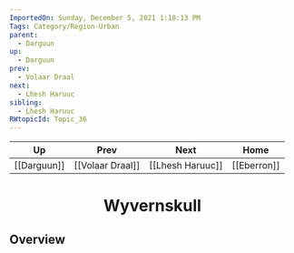 ```yaml
---
ImportedOn: Sunday, December 5, 2021 1:10:13 PM
Tags: Category/Region-Urban
parent:
  - Darguun
up:
  - Darguun
prev:
  - Volaar Draal
next:
  - Lhesh Haruuc
sibling:
  - Lhesh Haruuc
RWtopicId: Topic_36
---
```


| Up | Prev | Next | Home |
|----|------|------|------|
| [[Darguun]] | [[Volaar Draal]] | [[Lhesh Haruuc]] | [[Eberron]] |

# <center>Wyvernskull</center>

## Overview
